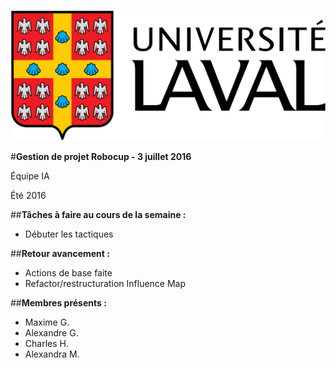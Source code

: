 ![UL_Logo](https://github.com/RoboCupULaval/Admin/blob/master/scrum/ul_logo.png)


#**Gestion de projet Robocup - 3 juillet 2016**

Équipe IA

Été 2016

##**Tâches à faire au cours de la semaine :**

- Débuter les tactiques

##**Retour avancement :**

- Actions de base faite
- Refactor/restructuration Influence Map

##**Membres présents :**

- Maxime G.
- Alexandre G.
- Charles H.
- Alexandra M.

